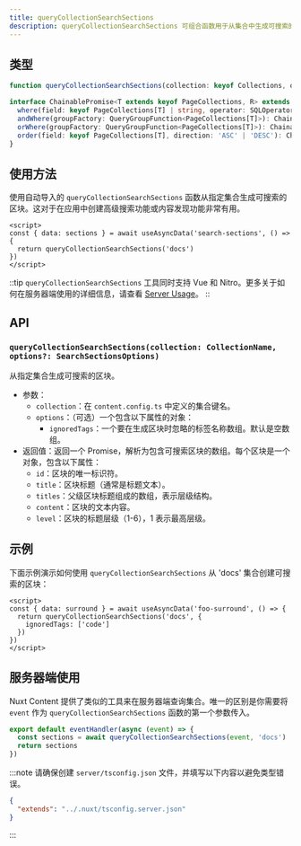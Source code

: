 ```yaml
---
title: queryCollectionSearchSections
description: queryCollectionSearchSections 可组合函数用于从集合中生成可搜索的区块，以增强内容发现体验。
---
```


## 类型

```ts
function queryCollectionSearchSections(collection: keyof Collections, opts?: { ignoredTags: string[] }): ChainablePromise<T, Section[]>

interface ChainablePromise<T extends keyof PageCollections, R> extends Promise<R> {
  where(field: keyof PageCollections[T] | string, operator: SQLOperator, value?: unknown): ChainablePromise<T, R>
  andWhere(groupFactory: QueryGroupFunction<PageCollections[T]>): ChainablePromise<T, R>
  orWhere(groupFactory: QueryGroupFunction<PageCollections[T]>): ChainablePromise<T, R>
  order(field: keyof PageCollections[T], direction: 'ASC' | 'DESC'): ChainablePromise<T, R>
}
```

## 使用方法

使用自动导入的 `queryCollectionSearchSections` 函数从指定集合生成可搜索的区块。这对于在应用中创建高级搜索功能或内容发现功能非常有用。

```vue [app.vue]
<script>
const { data: sections } = await useAsyncData('search-sections', () => {
  return queryCollectionSearchSections('docs')
})
</script>
```

::tip
`queryCollectionSearchSections` 工具同时支持 Vue 和 Nitro。更多关于如何在服务器端使用的详细信息，请查看 [Server Usage](#server-usage)。
::


## API

### `queryCollectionSearchSections(collection: CollectionName, options?: SearchSectionsOptions)`

从指定集合生成可搜索的区块。

- 参数：
  - `collection`：在 `content.config.ts` 中定义的集合键名。
  - `options`：（可选）一个包含以下属性的对象：
    - `ignoredTags`：一个要在生成区块时忽略的标签名称数组。默认是空数组。
- 返回值：返回一个 Promise，解析为包含可搜索区块的数组。每个区块是一个对象，包含以下属性：
  - `id`：区块的唯一标识符。
  - `title`：区块标题（通常是标题文本）。
  - `titles`：父级区块标题组成的数组，表示层级结构。
  - `content`：区块的文本内容。
  - `level`：区块的标题层级（1-6），1 表示最高层级。

## 示例

下面示例演示如何使用 `queryCollectionSearchSections` 从 'docs' 集合创建可搜索的区块：

```vue [pages/[...slug\\].vue]
<script>
const { data: surround } = await useAsyncData('foo-surround', () => {
  return queryCollectionSearchSections('docs', {
    ignoredTags: ['code']
  })
})
</script>
```

## 服务器端使用

Nuxt Content 提供了类似的工具来在服务器端查询集合。唯一的区别是你需要将 `event` 作为 `queryCollectionSearchSections` 函数的第一个参数传入。

```ts [server/api/search-sections.ts]
export default eventHandler(async (event) => {
  const sections = await queryCollectionSearchSections(event, 'docs')
  return sections
})
```

:::note
请确保创建 `server/tsconfig.json` 文件，并填写以下内容以避免类型错误。

```json
{
  "extends": "../.nuxt/tsconfig.server.json"
}
```
:::